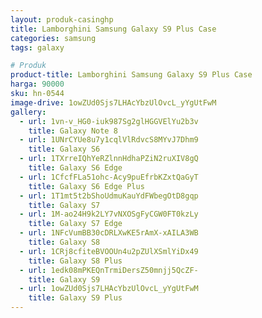 ```yaml
---
layout: produk-casinghp
title: Lamborghini Samsung Galaxy S9 Plus Case
categories: samsung
tags: galaxy

# Produk
product-title: Lamborghini Samsung Galaxy S9 Plus Case
harga: 90000
sku: hn-0544
image-drive: 1owZUd0Sjs7LHAcYbzUlOvcL_yYgUtFwM
gallery:
  - url: 1vn-v_HG0-iuk987Sg2glHGGVElYu2b3v
    title: Galaxy Note 8
  - url: 1UNrCYUe8u7y1cqlVlRdvcS8MYvJ7Dhm9
    title: Galaxy S6
  - url: 1TXrreIQhYeRZlnnHdhaPZiN2ruXIV8gQ
    title: Galaxy S6 Edge
  - url: 1CfcfFLa51ohc-Acy9puEfrbKZxtQaGyT
    title: Galaxy S6 Edge Plus
  - url: 1T1mt5t2bShoUdmuKauYdFWbegOtD8gqp
    title: Galaxy S7
  - url: 1M-ao24H9k2LY7vNXOSgFyCGW0FT0kzLy
    title: Galaxy S7 Edge
  - url: 1NFcVumBB30cDRLXwKE5rAmX-xAILA3WB
    title: Galaxy S8
  - url: 1CRj8cfiteBVOOUn4u2pZUlXSmlYiDx49
    title: Galaxy S8 Plus
  - url: 1edk08mPKEQnTrmiDersZ50mnjj5QcZF-
    title: Galaxy S9
  - url: 1owZUd0Sjs7LHAcYbzUlOvcL_yYgUtFwM
    title: Galaxy S9 Plus
---
```

